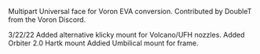Multipart Universal face for Voron EVA conversion. Contributed by DoubleT from the Voron Discord. 

3/22/22 
Added alternative klicky mount for Volcano/UFH nozzles.
Added Orbiter 2.0 Hartk mount 
Addied Umbilical mount for frame.
